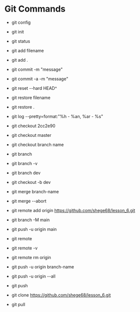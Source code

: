 # Git Commands
<!-- утіліта конфігурації роботи гіта (імʼя, пошта) -->
- git config
<!-- создаємо репозиторій в робочої директорії  -->
- git init
<!-- відображення стану гіт репозиторія -->
- git status
<!-- добавляємо файл з робочої директорії в Staging Area -->
- git add filename
<!-- добавляємо всі файли з робочої директорії в Staging Area -->
- git add .
<!-- переміщаємо файли з Staging Area в локальний репозиторій -->
- git commit -m "message"
<!-- обʼєднання двух команд -->
- git commit -a -m "message"
<!-- удаляємо попередній коміт -->
- git reset --hard HEAD^
<!-- відновлення файла з історії -->
- git restore filename
<!-- відновлення всіх файлів з історії -->
- git restore .
<!-- log в короткому форматі -->
- git log --pretty=format:"%h - %an, %ar - %s"
<!-- перехід на комміт по його номеру -->
- git checkout 2cc2e90
<!-- перехід до останнього актуального комміта -->
- git checkout master
<!-- переключення на вказану гілку -->
- git checkout branch name
<!-- виводить список гілок -->
- git branch
<!-- виводить список гілок з коротким хеш-кодом -->
- git branch -v
<!-- створення нової гілки dev -->
- git branch dev
<!-- створення нової гілки dev та перехід на неї -->
- git checkout -b dev
<!-- злиття з гілкою -->
- git merge branch-name
<!-- відміна злиття гілок -->
- git merge --abort
<!-- добавляємо локальний репозиторій на віддалений репозиторій (облако гітхаб) -->
- git remote add origin https://github.com/shege68/lesson_6.git
<!-- перейнування гілки master в main -->
- git branch -M main
<!-- перша вигрузка файлів на віддалений репозиторій -->
- git push -u origin main
<!-- відображення підключених до локального проекта віддалених серверів -->
- git remote
<!-- відображення відповідності псевдоніма та адреси репозиторія -->
<!-- fetch - шлях, звідки забираємо файли -->
<!-- push - шлях, куда будем загружати файли -->
- git remote -v
<!-- видалення ссилки (звязки з репозиторієм) на віддалений сервер origin, звязаний з локальним репозиторієм -->
- git remote rm origin
<!-- вигрузка любої локальної гілки по її імені на гітхаб -->
- git push -u origin branch-name
<!-- вигрузка відразу всіх гілок -->
- git push -u origin --all
<!-- вигрузка активної гілки -->
- git push
<!-- клонування репозиторія з гіта в любу локальну директорію -->
- git clone https://github.com/shege68/lesson_6.git
<!-- загружаємо віддалені запушені зміни (в роботі з іншої папки або компа) в локальний репозиторій проекта -->
- git pull
 